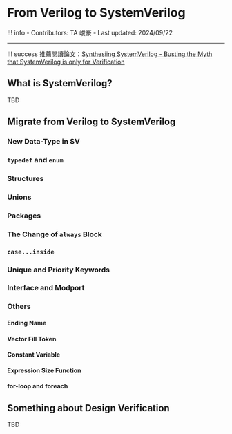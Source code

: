 # From Verilog to SystemVerilog

!!! info
    - Contributors: TA 峻豪
    - Last updated: 2024/09/22

---

!!! success
    推薦閱讀論文：[Synthesiing SystemVerilog - Busting the Myth that SystemVerilog is only for Verification](https://sutherland-hdl.com/papers/2013-SNUG-SV_Synthesizable-SystemVerilog_paper.pdf)

## What is  SystemVerilog?

TBD

## Migrate from Verilog to SystemVerilog

### New Data-Type in SV

### `typedef` and `enum`

### Structures

### Unions

### Packages

### The Change of `always` Block

### `case...inside`

### Unique and Priority Keywords

### Interface and Modport

### Others

#### Ending Name

#### Vector Fill Token

#### Constant Variable

#### Expression Size Function

#### for-loop and foreach

## Something about Design Verification

TBD

